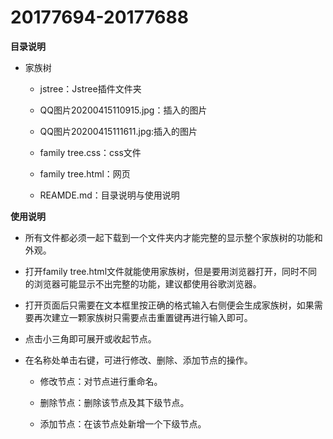 ﻿# 20177694-20177688 



**目录说明**



- 家族树



   - jstree：Jstree插件文件夹



   - QQ图片20200415110915.jpg：插入的图片 



   - QQ图片20200415111611.jpg:插入的图片  
   
   
   
   - family tree.css：css文件



   - family tree.html：网页



   - REAMDE.md：目录说明与使用说明







**使用说明**



- 所有文件都必须一起下载到一个文件夹内才能完整的显示整个家族树的功能和外观。



- 打开family tree.html文件就能使用家族树，但是要用浏览器打开，同时不同的浏览器可能显示不出完整的功能，建议都使用谷歌浏览器。



- 打开页面后只需要在文本框里按正确的格式输入右侧便会生成家族树，如果需要再次建立一颗家族树只需要点击重置键再进行输入即可。



- 点击小三角即可展开或收起节点。



- 在名称处单击右键，可进行修改、删除、添加节点的操作。



   - 修改节点：对节点进行重命名。



   - 删除节点：删除该节点及其下级节点。



   - 添加节点：在该节点处新增一个下级节点。
